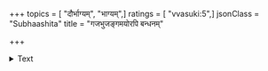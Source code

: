 +++
topics = [ "दौर्भाग्यम्", "भाग्यम्",]
ratings = [ "vvasuki:5",]
jsonClass = "Subhaashita"
title = "गजभुजङ्गमयोरपि बन्धनम्"

+++

<details><summary>Text</summary>

गजभुजङ्गमयोरपि बन्धनं शशिदिवाकरयोर्ग्रहपीडनम्‌ ।  
मतिमतां च समीक्ष्य दरिद्रतां विधिरहो बलवानिति मे मतिः ।  

</details>
